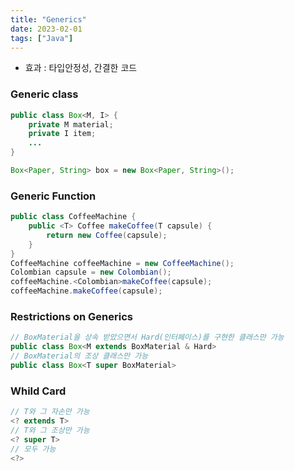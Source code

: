 ```yaml
---
title: "Generics"
date: 2023-02-01
tags: ["Java"]
---
```


* 효과 : 타입안정성, 간결한 코드

### Generic class
```java
public class Box<M, I> {
    private M material;
    private I item;
    ...
}

Box<Paper, String> box = new Box<Paper, String>();
```
### Generic Function
```java
public class CoffeeMachine {
    public <T> Coffee makeCoffee(T capsule) {
        return new Coffee(capsule);
    }
}
CoffeeMachine coffeeMachine = new CoffeeMachine();
Colombian capsule = new Colombian();
coffeeMachine.<Colombian>makeCoffee(capsule);
coffeeMachine.makeCoffee(capsule);
```

### Restrictions on Generics
```java
// BoxMaterial을 상속 받았으면서 Hard(인터페이스)를 구현한 클래스만 가능
public class Box<M extends BoxMaterial & Hard>
// BoxMaterial의 조상 클래스만 가능
public class Box<T super BoxMaterial>
```

### Whild Card
```java
// T와 그 자손만 가능
<? extends T>
// T와 그 조상만 가능
<? super T>
// 모두 가능
<?>
```
